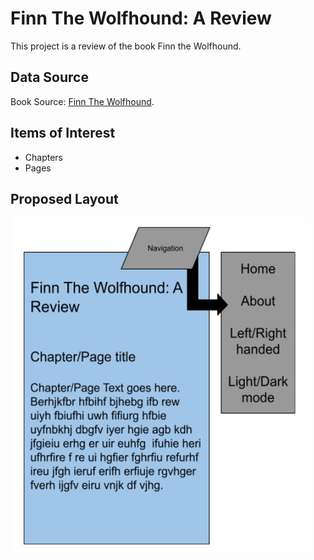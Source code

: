 Finn The Wolfhound: A Review
===========================

This project is a review of the book Finn the Wolfhound.

Data Source
-----------

Book Source: [Finn The Wolfhound](https://www.gutenberg.org/ebooks/30550).

Items of Interest
-----------------

* Chapters
* Pages

Proposed Layout
---------------

![Sample Layout](./Sample_Layout.jpg "Sample Layout")
